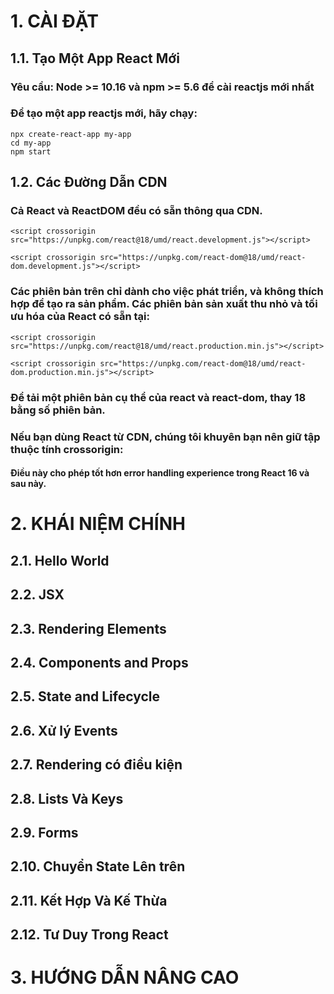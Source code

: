 # 1. CÀI ĐẶT

## 1.1. Tạo Một App React Mới

### Yêu cầu: Node >= 10.16 và npm >= 5.6 để cài reactjs mới nhất

### Để tạo một app reactjs mới, hãy chạy:

    npx create-react-app my-app
    cd my-app
    npm start

## 1.2. Các Đường Dẫn CDN

### Cả React và ReactDOM đều có sẵn thông qua CDN.

    <script crossorigin src="https://unpkg.com/react@18/umd/react.development.js"></script>

    <script crossorigin src="https://unpkg.com/react-dom@18/umd/react-dom.development.js"></script>

### Các phiên bản trên chỉ dành cho việc phát triển, và không thích hợp để tạo ra sản phẩm. Các phiên bản sản xuất thu nhỏ và tối ưu hóa của React có sẵn tại:

    <script crossorigin src="https://unpkg.com/react@18/umd/react.production.min.js"></script>

    <script crossorigin src="https://unpkg.com/react-dom@18/umd/react-dom.production.min.js"></script>

### Để tải một phiên bản cụ thể của react và react-dom, thay 18 bằng số phiên bản.

### Nếu bạn dùng React từ CDN, chúng tôi khuyên bạn nên giữ tập thuộc tính crossorigin:

#### Điều này cho phép tốt hơn error handling experience trong React 16 và sau này.

# 2. KHÁI NIỆM CHÍNH

## 2.1. Hello World

## 2.2. JSX

## 2.3. Rendering Elements

## 2.4. Components and Props

## 2.5. State and Lifecycle

## 2.6. Xử lý Events

## 2.7. Rendering có điều kiện

## 2.8. Lists Và Keys

## 2.9. Forms

## 2.10. Chuyển State Lên trên

## 2.11. Kết Hợp Và Kế Thừa

## 2.12. Tư Duy Trong React

# 3. HƯỚNG DẪN NÂNG CAO
